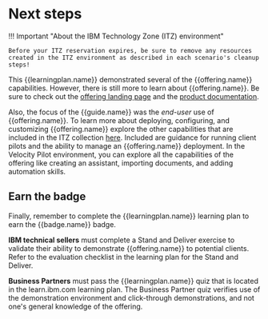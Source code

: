# Next steps
!!! Important "About the IBM Technology Zone (ITZ) environment"

    Before your ITZ reservation expires, be sure to remove any resources created in the ITZ environment as described in each scenario's cleanup steps!

This {{learningplan.name}} demonstrated several of the {{offering.name}} capabilities. However, there is still more to learn about {{offering.name}}. Be sure to check out the <a href="https://www.ibm.com/products/watsonx-assistant-for-z?mhsrc=ibmsearch_a&mhq=Watsonx%20assistant%20for%20z" target="_blank">offering landing page</a> and the <a href="https://www.ibm.com/docs/en/watsonx/waz/2.0" target="_blank">product documentation</a>. 

Also, the focus of the {{guide.name}} was the *end-user* use of {{offering.name}}. To learn more about deploying, configuring, and customizing {{offering.name}} explore the other capabilities that are included in the ITZ collection <a href="https://techzone.ibm.com/collection/6633e75d979046001eea2b77" target="_blank">here</a>. Included are guidance for running client pilots and the ability to manage an {{offering.name}} deployment. In the Velocity Pilot environment, you can explore all the capabilities of the offering like creating an assistant, importing documents, and adding automation skills.

## Earn the badge
Finally, remember to complete the {{learningplan.name}} learning plan to earn the {{badge.name}} badge.

**IBM technical sellers** must complete a Stand and Deliver exercise to validate their ability to demonstrate {{offering.name}} to potential clients. Refer to the evaluation checklist in the learning plan for the Stand and Deliver.

**Business Partners** must pass the {{learningplan.name}} quiz that is located in the learn.ibm.com learning plan. The Business Partner quiz verifies use of the demonstration environment and click-through demonstrations, and not one's general knowledge of the offering.

